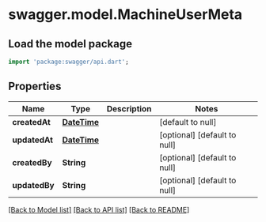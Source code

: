 # swagger.model.MachineUserMeta

## Load the model package
```dart
import 'package:swagger/api.dart';
```

## Properties
Name | Type | Description | Notes
------------ | ------------- | ------------- | -------------
**createdAt** | [**DateTime**](DateTime.md) |  | [default to null]
**updatedAt** | [**DateTime**](DateTime.md) |  | [optional] [default to null]
**createdBy** | **String** |  | [optional] [default to null]
**updatedBy** | **String** |  | [optional] [default to null]

[[Back to Model list]](../README.md#documentation-for-models) [[Back to API list]](../README.md#documentation-for-api-endpoints) [[Back to README]](../README.md)

